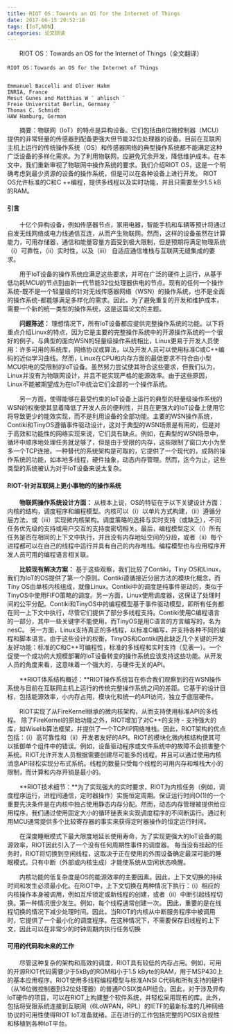 ```yaml
---
title: RIOT OS：Towards an OS for the Internet of Things
date: 2017-06-15 20:52:10
tags: [IoT,NDN]
categories: 论文研读
---
```


　　RIOT OS：Towards an OS for the Internet of Things（全文翻译）


<!--more-->

```
RIOT OS：Towards an OS for the Internet of Things


Emmanuel Baccelli and Oliver Hahm
INRIA, France
Mesut Gunes and Matthias W ¨ ahlisch ¨
Freie Universitat Berlin, Germany ¨
Thomas C. Schmidt
HAW Hamburg, German
```


　　摘要：物联网（IoT）的特点是异构设备。它们包括由8位微控制器（MCU）提供的非常轻量的传感器到配备更强大但节能32位处理器的设备。目前在互联网主机上运行的传统操作系统（OS）和传感器网络的典型操作系统都不能满足这种广泛设备的多样化需求。为了利用物联网，应避免冗余开发，降低维护成本。在本文中，我们重新审视了物联网中操作系统的要求。我们介绍RIOT OS，这是一个明确考虑到最少资源的设备的操作系统，但是可以在各种设备上进行开发。 RIOT OS允许标准的C和C ++编程，提供多线程以及实时功能，并且只需要至少1.5 kB的RAM。

#### 引言

　　十亿个异构设备，例如传感器节点，家用电器，智能手机和车辆等预计将通过自发无线网络或电力线通信互连，从而产生物联网。然而，这样的设备虽然在计算能力，可用存储器，通信和能量容量方面受到极大限制，但是预期将满足物理系统（i）可靠性，（ii）实时性，以及（iii） 自适应通信堆栈与互联网无缝集成的要求。

　　用于IoT设备的操作系统应满足这些要求，并可在广泛的硬件上运行，从基于低功耗MCU的节点到由新一代节能32位处理器供电的节点。现有的任何一个操作系统-既不是一个轻量级的针对无线传感器网络（WSN）的操作系统，也不是全面的操作系统-都能够满足多样化的需求。因此，为了避免重复的开发和维护成本，需要一个新的统一类型的操作系统，这是这篇论文的主题。

　　**问题陈述：** 理想情况下，所有IoT设备都应提供完整操作系统的功能。以下将重点介绍Linux的特点，因为它是主要的完整操作系统中的开源操作系统的一个很好的例子。与典型的面向WSN的轻量级操作系统相比，Linux更易于开发人员使用：许多可用的系统库，网络协议或算法，以及开发人员可以使用标准C或C++编码的近似学习曲线。然而，Linux在CPU和内存方面的最低要求不符合由小型MCU供电的受限制的IoT设备。虽然努力尝试使其符合这些要求，但我们认为，Linux并没有为物联网设计，并且不能实现严格的能源效率。由于这些原因，Linux不能被期望成为在IoT中统治它们全部的一个操作系统。

　　另一方面，使得能够在最受约束的IoT设备上运行的典型的轻量级操作系统的WSN的权衡使其显着降低了开发人员的便利性，并且在更强大的IoT设备上使用它将导致更少的能效实现，而不是利用设备的全部功能。主要的WSN操作系统，Contiki和TinyOS遵循事件驱动设计，这对于典型的WSN场景是有用的，但是对于高效和功能性的网络实现来说，它们具有缺点。例如，在典型的WSN场景中，循环中顺序地处理任务就足够了，但是由于受限的内存，这些限制了窗口大小为至多一个TCP连接。一种替代的系统架构是可取的，它提供了一个现代的，成熟的操作系统的功能，如本地多线程，硬件抽象，动态内存管理。然而，迄今为止，这些类型的系统被认为对于IoT设备来说太复杂。

#### RIOT-针对互联网上更小事物的的操作系统

　　**物联网操作系统设计方面：** 从根本上说，OS的特征在于以下关键设计方面：内核的结构，调度程序和编程模型。内核可以（i）以单片方式构建，（ii）遵循分层方法，或（iii）实现微内核架构。调度策略的选择与实时支持（或缺乏），不同任务优先级的支持或用户交互的支持度密切相关。最后，编程模型定义（i）所有任务是否在相同的上下文中执行，并且没有内存地址空间的分段，或者（ii）每个进程都可以在自己的线程中运行并具有自己的内存堆栈。编程模型也与应用程序开发人员可用的编程语言相关联。

　　**比较现有解决方案：** 基于这些观察，我们比较了Contiki，Tiny OS和Linux，我们为IoT的OS提供了第一个原则。Contiki遵循接近分层方法的模块化概念，而Tiny OS由单核内核组成，就像Linux。Contiki中的调度是纯事件驱动的，类似于TinyOS中使用FIFO策略的调度。另一方面，Linux使用调度器，这保证了处理时间的公平分配。Contiki和TinyOS中的编程模型基于事件驱动模型，即所有任务都在同一上下文中执行，尽管它们提供了部分多线程支持。Contiki使用C编程语言的一部分，其中一些关键字不能使用，而TinyOS是用C语言的方言编写的，名为nesC。 另一方面，Linux支持真正的多线程，以标准C编写，并支持各种不同的编程和脚本语言。由于这些设计的权衡，TinyOS和Contiki因此缺乏几个关键的开发友好功能：标准的C和C++可编程性，标准的多线程和实时支持（见表一）。一个促使一个成功的大规模部署的IoT设备转变的操作系统应该支持这些功能。从开发人员的角度来看，这意味着一个强大的，与硬件无关的API。

　　**RIOT体系结构概述：**RIOT操作系统旨在弥合我们观察到的在WSN操作系统与目前在互联网主机上运行的传统完整操作系统之间的差距。它基于的设计目标，包括能源效率，小内存占用，模块化和统一的API访问，独立于底层硬件。

　　RIOT实现了从FireKernel继承的微内核架构，从而支持使用标准API的多线程。 除了FireKernel的原始功能之外，RIOT增加了对C++的支持 - 支持强大的库，如Wiselib算法框架，并提供了一个TCP/IP网络堆栈。因此，RIOT架构的优点包括：（i）高可靠性和（ii）开发者友好的API。RIOT的模块化微内核结构使其可以抵御单个组件中的错误。例如，设备驱动程序或文件系统中的故障不会损害整个系统。RIOT允许开发人员根据需要创建尽可能多的线程，并且可以通过使用内核消息API轻松实现分布式系统。线程的数量只受每个线程的可用内存和堆栈大小的限制，而计算和内存开销是最小的。

　　**RIOT技术细节：**为了实现强大的实时要求，RIOT为内核任务（例如，调度程序运行，进程间通信，定时器操作）实施恒定周期。保证运行时间O(1)的一个重要先决条件是在内核中独占使用静态内存分配。然而，动态内存管理被提供给应用程序。我们通过使用固定大小的循环链表来实现调度程序的不间断运行。通过利用MCU通常提供多个比较寄存器的事实来获得定时器操作的恒定运行时间。

　　在深度睡眠模式下最大限度地延长使用寿命，为了实现更强大的IoT设备的能源效率，RIOT因此引入了一个没有任何周期性事件的调度器。 每当没有挂起的任务时，RIOT将切换到空闲线程，这取决于正在使用的外围设备确定最深可能的睡眠模式。只有中断（外部或内核生成）才能使系统从空闲状态唤醒。

　　内核功能的低复杂度是OS的能源效率的主要因素。因此，上下文切换的持续时间和发生必须最小化。在RIOT中，上下文切换在两种情况下执行：（i）相应的内核操作本身被调用，例如互斥锁定或新线程的创建，或者（ii）中断引起线程切换。第一种情况很少发生。例如，每个线程通常创建一次。 因此，重要的是在线程切换的情况下减少处理时间。因此，当RIOT的内核从中断服务程序中被调用时，它提供了一个最小化的调度程序。在这种情况下，不需要保存旧线程的上下文，因此可以在非常少的时钟周期内执行任务切换

#### 可用的代码和未来的工作

　　尽管这种复杂的架构和高效的调度，RIOT具有较低的内存占用。例如，可用的开源RIOT代码需要少于5kBy的ROM和小于1.5 kByte的RAM，用于MSP430上的基本应用程序。RIOT使用多线程编程模型与标准ANSI C代码和所有支持的硬件（从16位微控制器到32位处理器）的普通POSIX类API组合。因此，对于涉及异构IoT硬件的项目，可以在RIOT上构建整个软件系统，并轻松采用现有的库。此外，包括将受限系统连接到互联网（6LoWPAN，RPL）的IETF的最新标准的几种网络协议的可用性使得RIOT IoT准备就绪。正在进行的工作包括完整的POSIX合规性和移植到各种IoT平台。